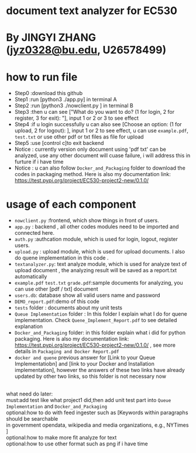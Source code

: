# document text analyzer for EC530
# By JINGYI ZHANG (jyz0328@bu.edu, U26578499)

# how to run file
- Step0 :download this github
- Step1 :run [python3 ./app.py] in terminal A
- Step2 :run [python3 ./nowclient.py ] in terminal B
- Step3 :then u can see ["What do you want to do? (1 for login, 2 for register, 3 for exit): "], input 1 or 2 or 3 to see effect
- Step4 :if u login successfully u can also see [Choose an option: (1 for upload, 2 for logout): ], input 1 or 2 to see effect, u can use `example.pdf`, `test.txt` or use other pdf or txt files as file for upload
- Step5 :use [control c]to exit backend
- Notice : currently version only document using 'pdf txt' can be analyzed, use any other document will cuase failure, i will address this in furture if i have time<br>
- Notice : u can also follow `Docker_and_Packaging` folder to download the codes in packaging method. Here is also my documentation link: https://test.pypi.org/project/EC530-project2-new/0.1.0/

# usage of each component <br>
- `nowclient.py` :frontend, which show things in front of users.
- `app.py` : backend , all other codes modules need to be imported and connected here.
- `auth.py` :authcation module, which is used for login, logout, register users.
- `upload.py` : upload module, which is used for upload documents. I also do quene implementation in this code .
- `textanalyzer.py`: text analyze module, which is used for analyze text of upload document , the analyzing result will be saved as a report.txt automatically<br>
- `example.pdf` `test.txt` `grade.pdf`:sample documents for analyzing, you can use other [pdf / txt] document 
- `users.db`: database show all valid users name and password
- `DEMO_report.pdf`:demo of this code 
- `tests` folder : documents about my unit tests
- `Queue Implementation` folder : In this folder I explain what I do for quene implementation. Check `Quene_Implement_Report.pdf` to see detailed explanation
- `Docker_and_Packaging` folder: in this folder explain what i did for python packaging. Here is also my documentation link: https://test.pypi.org/project/EC530-project2-new/0.1.0/ , see more details in `Packaging and Docker Report.pdf`
- `docker and quene` previous answer for [Link to your Queue Implementatiobn] and [link to your Docker and Installation implementation], however the answers of these two links have already updated by other two links, so this folder is not necessary now<br><br>

what need do later:<br>
must:add test like what project1 did,then add unit test part into `Queue Implementation`  and `Docker_and_Packaging` <br>
optional:how to do with feed ingester such as [Keywords within paragraphs should be searchable<br>
in government opendata, wikipedia and media organizations, e.g., NYTimes ]<br>
optional:how to make more fit analyze for text<br>
optional:how to use other format such as png if i have time


